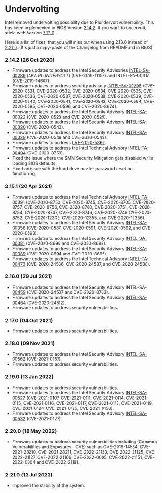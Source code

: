 # Undervolting
 
Intel removed undervolting possibility due to Plundervolt vulnerability.
This has been implemented in BIOS Version [2.14.2](bios2142).
If you want to undervolt, stickt with Version [2.13.0](bios213).

Here is a list of fixes, that you will miss out when using 2.13.0 instead of [2.21.0](bios2210).
(It's just a copy-paste of the Changelog from README.md in BIOS)

[bios213]: https://www.dell.com/support/home/us/en/04/drivers/driversdetails?driverid=c9j4k
[bios2142]: https://www.dell.com/support/home/en-nz/drivers/driversdetails?driverid=0cy6w
[bios2210]: https://www.dell.com/support/home/en-nz/drivers/driversdetails?driverid=xkrg8

### 2.14.2 (26 Oct 2020)

* Firmware updates to address the Intel Security Advisories [INTEL-SA-00289][intel289] (*AKA PLUNDERVOLT*) (CVE-2019-11157) and INTEL-SA-00317 (CVE-2019-14607).
* Firmware updates to address security advisory [INTEL-SA-00295][intel295] (CVE-2020-0531, CVE-2020-0532, CVE-2020-0534, CVE-2020-0535, CVE-2020-0536, CVE-2020-0537, CVE-2020-0538, CVE-2020-0539, CVE-2020-0540, CVE-2020-0541, CVE-2020-0542, CVE-2020-0594, CVE-2020-0595, CVE-2020-0596, and CVE-2020-8674).
* Firmware updates to address the Intel Security Advisory [INTEL-SA-00322][intel322] (CVE-2020-0528 and CVE-2020-0529).
* Firmware updates to address the Intel Security Advisory [INTEL-SA-00320][intel320] (CVE-2020-0543).
* Firmware updates to address the Intel Security Advisory [INTEL-SA-00329][intel329] (CVE-2020-0548 and CVE-2020-0549).
* Firmware updates to address [CVE-2020-5362](https://cve.mitre.org/cgi-bin/cvename.cgi?name=CVE-2020-5362).
* Firmware updates to address the Intel Technical Advisory [INTEL-TA-00404][intel404] (CVE-2020-8758).
* Fixed the issue where the SMM Security Mitigation gets disabled while loading BIOS defaults.
* Fixed an issue with the hard drive master password reset not functioning.



### 2.15.1 (20 Apr 2021)

* Firmware updates to address the Intel Technical Advisory [INTEL-TA-00391][intel391] (CVE-2020-8753, CVE-2020-8745, CVE-2020-8705, CVE-2020-8757, CVE-2020-8756, CVE-2020-8760, CVE-2020-8751, CVE-2020-8754, CVE-2020-8747, CVE-2020-8746, CVE-2020-8749 CVE-2020-8752, CVE-2020-12303, CVE-2020-12355, and CVE-2020-12356).
* Firmware updates to address the Intel Security Advisory [INTEL-SA-00358][intel358] (CVE-2020-0587, CVE-2020-0591, CVE-2020-0592, and CVE-2020-0593).
* Firmware updates to address the Intel Security Advisory [INTEL-SA-00381][intel381] (CVE-2020-8696 and CVE-2020-8698).
* Firmware updates to address the Intel Security Advisory [INTEL-SA-00389][intel389] (CVE-2020-8694 and CVE-2020-8695).
* Firmware updates to address the Intel Technical Advisory [INTEL-TA-00473][intel473] (CVE-2020-24586, CVE-2020-24587, and CVE-2020-24588).

### 2.16.0 (29 Jul 2021)

* Firmware updates to address the Intel Security Advisory [INTEL-SA-00459][intel459] (CVE-2020-24507 and CVE-2020-8703).
* Firmware updates to address the Intel Security Advisory [INTEL-SA-00464][intel464] (CVE-2020-24512).
* Firmware updates to address security vulnerabilities.

### 2.17.0 (04 Oct 2021)

* Firmware updates to address security vulnerabilities.

### 2.18.0 (09 Nov 2021)

* Firmware updates to address the Intel Security Advisory [INTEL-SA-00562][intel562] (CVE-2021-0157).
* Firmware updates to address security vulnerabilities.

### 2.19.0 (13 Jan 2022)

* Firmware updates to address security vulnerabilities.
* Firmware updates to address the Intel Security Advisory [INTEL-SA-00527][intel527] (CVE-2021-0107, CVE-2021-0111, CVE-2021-0114, CVE-2021-0115, CVE-2021-0116, CVE-2021-0117, CVE-2021-0118, CVE-2021-0119, CVE-2021-0124, CVE-2021-0125, CVE-2021-0156).
* Firmware updates to address the Intel Security Advisory [INTEL-SA-00532][intel532] (CVE-2021-0127).

### 2.20.0 (18 May 2022)

* Firmware updates to address security vulnerabilities including (Common Vulnerabilities and Exposures - CVE) such as CVE-2019-14584, CVE-2021-28210, CVE-2021-28211, CVE-2022-21123, CVE-2022-21125, CVE-2022-21127, CVE-2022-21166, CVE-2022-0005, CVE-2022-21151, CVE-2022-0004 and CVE-2022-21181.

### 2.21.0 (12 Jul 2022)

* Improved the stability of the system.


[intel289]:https://www.intel.com/content/www/us/en/security-center/advisory/INTEL-SA-00289.html
[intel295]:https://www.intel.com/content/www/us/en/security-center/advisory/INTEL-SA-00295.html
[intel322]:https://www.intel.com/content/www/us/en/security-center/advisory/INTEL-SA-00322.html
[intel320]:https://www.intel.com/content/www/us/en/security-center/advisory/INTEL-SA-00320.html
[intel329]:https://www.intel.com/content/www/us/en/security-center/advisory/INTEL-SA-00329.html
[intel404]:https://www.intel.com/content/www/us/en/security-center/advisory/INTEL-SA-00404.html

[intel391]:https://www.intel.com/content/www/us/en/security-center/advisory/INTEL-SA-00404.html
[intel358]:https://www.intel.com/content/www/us/en/security-center/advisory/INTEL-SA-00404.html
[intel381]:https://www.intel.com/content/www/us/en/security-center/advisory/INTEL-SA-00404.html
[intel381]:https://www.intel.com/content/www/us/en/security-center/advisory/INTEL-SA-00404.html
[intel389]:https://www.intel.com/content/www/us/en/security-center/advisory/INTEL-SA-00404.html
[intel473]:https://www.intel.com/content/www/us/en/security-center/advisory/INTEL-SA-00404.html

[intel459]:https://www.intel.com/content/www/us/en/security-center/advisory/INTEL-SA-00404.html
[intel464]:https://www.intel.com/content/www/us/en/security-center/advisory/INTEL-SA-00404.html
[intel562]:https://www.intel.com/content/www/us/en/security-center/advisory/INTEL-SA-00404.html
[intel527]:https://www.intel.com/content/www/us/en/security-center/advisory/INTEL-SA-00404.html
[intel532]:https://www.intel.com/content/www/us/en/security-center/advisory/INTEL-SA-00404.html
